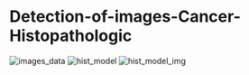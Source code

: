 # Detection-of-images-Cancer-Histopathologic


![images_data](https://github.com/Muhannad0101/Detection-of-Cancer-Histopathologic/assets/102443619/e5aedc86-c1a0-4845-856c-b94b55e7a54a)
![hist_model](https://github.com/Muhannad0101/Detection-of-Cancer-Histopathologic/assets/102443619/49f93519-b325-4dab-9cd5-f05094437bfe)
![hist_model_img](https://github.com/Muhannad0101/Detection-of-Cancer-Histopathologic/assets/102443619/740ae502-7d05-42f3-874a-6fcf8a6240b4)
